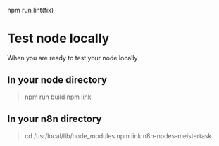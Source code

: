 npm run lint(fix)

# Test node locally

When you are ready to test your node locally

## In your node directory

> npm run build
> npm link

## In your n8n directory

> cd /usr/local/lib/node_modules
> npm link n8n-nodes-meistertask
